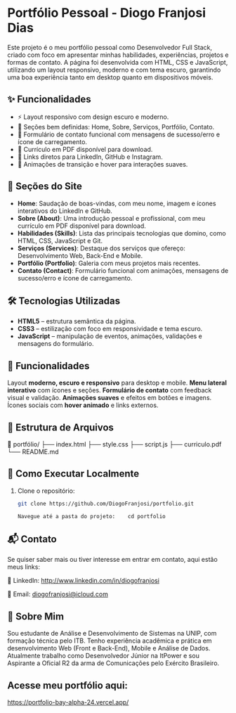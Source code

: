 # Portfólio Pessoal - Diogo Franjosi Dias

Este projeto é o meu portfólio pessoal como Desenvolvedor Full Stack, criado com foco em apresentar minhas habilidades, experiências, projetos e formas de contato. A página foi desenvolvida com HTML, CSS e JavaScript, utilizando um layout responsivo, moderno e com tema escuro, garantindo uma boa experiência tanto em desktop quanto em dispositivos móveis.

## ✨ Funcionalidades

- ⚡ Layout responsivo com design escuro e moderno.
- 📂 Seções bem definidas: Home, Sobre, Serviços, Portfólio, Contato.
- 📧 Formulário de contato funcional com mensagens de sucesso/erro e ícone de carregamento.
- 📎 Currículo em PDF disponível para download.
- 🔗 Links diretos para LinkedIn, GitHub e Instagram.
- 🎨 Animações de transição e hover para interações suaves.

## 📌 Seções do Site

- **Home**: Saudação de boas-vindas, com meu nome, imagem e ícones interativos do LinkedIn e GitHub.
- **Sobre (About)**: Uma introdução pessoal e profissional, com meu currículo em PDF disponível para download.
- **Habilidades (Skills)**: Lista das principais tecnologias que domino, como HTML, CSS, JavaScript e Git.
- **Serviços (Services)**: Destaque dos serviços que ofereço: Desenvolvimento Web, Back-End e Mobile.
- **Portfólio (Portfolio)**: Galeria com meus projetos mais recentes.
- **Contato (Contact)**: Formulário funcional com animações, mensagens de sucesso/erro e ícone de carregamento.


## 🛠️ Tecnologias Utilizadas

- **HTML5** – estrutura semântica da página.
- **CSS3** – estilização com foco em responsividade e tema escuro.
- **JavaScript** – manipulação de eventos, animações, validações e mensagens do formulário.

## 🎯 Funcionalidades

 Layout **moderno, escuro e responsivo** para desktop e mobile.
 **Menu lateral interativo** com ícones e seções.
 **Formulário de contato** com feedback visual e validação.
 **Animações suaves** e efeitos em botões e imagens.
 Ícones sociais com **hover animado** e links externos.

## 📁 Estrutura de Arquivos

📁 portfólio/ ├── index.html ├── style.css ├── script.js ├── curriculo.pdf └── README.md

## 🚀 Como Executar Localmente

1. Clone o repositório:
   ```bash
   git clone https://github.com/DiogoFranjosi/portfolio.git

   Navegue até a pasta do projeto:    cd portfolio

## 📬 Contato

Se quiser saber mais ou tiver interesse em entrar em contato, aqui estão meus links:

💼 LinkedIn: http://www.linkedin.com/in/diogofranjosi

📧 Email: diogofranjosi@icloud.com

## 🧾 Sobre Mim

Sou estudante de Análise e Desenvolvimento de Sistemas na UNIP, com formação técnica pelo ITB. Tenho experiência acadêmica e prática em desenvolvimento Web (Front e Back-End), Mobile e Análise de Dados. Atualmente trabalho como Desenvolvedor Júnior na ItPower e sou Aspirante a Oficial R2 da arma de Comunicações pelo Exército Brasileiro.

## Acesse meu portfólio aqui:
https://portfolio-bay-alpha-24.vercel.app/
